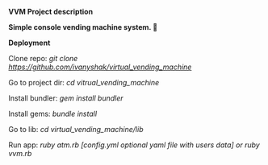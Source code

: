 **VVM Project description**

**Simple console vending machine system. 🏦**

**Deployment**

Clone repo: *git clone https://github.com/ivanyshak/virtual_vending_machine*

Go to project dir: *cd vitrual_vending_machine*

Install bundler: *gem install bundler*

Install gems: *bundle install*

Go to lib: *cd virtual_vending_machine/lib*

Run app: *ruby atm.rb [config.yml optional yaml file with users data] or ruby vvm.rb*
